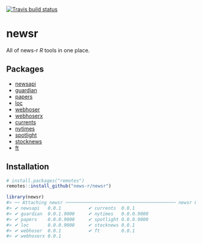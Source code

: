 <!-- README.md is generated from README.Rmd. Please edit that file -->


<!-- badges: start -->
[![Travis build status](https://travis-ci.org/news-r/newsr.svg?branch=master)](https://travis-ci.org/news-r/newsr)
<!-- badges: end -->

# newsr

All of news-r _R_ tools in one place.

## Packages

- [newsapi](https://github.com/news-r/newsapi)
- [guardian](https://github.com/news-r/guardian)
- [papers](https://github.com/news-r/papers)
- [loc](https://github.com/news-r/loc)
- [webhoser](https://github.com/news-r/webhoser)
- [webhoserx](https://github.com/news-r/webhoserx)
- [currents](https://github.com/news-r/currents)
- [nytimes](https://github.com/news-r/nytimes)
- [spotlight](https://github.com/news-r/spotlight)
- [stocknews](https://github.com/news-r/stocknews)
- [ft](https://github.com/news-r/ft)

## Installation

```r
# install.packages("remotes")
remotes::install_github("news-r/newsr")
```


```r
library(newsr)
#> ── Attaching newsr ───────────────────────────────────────── newsr 0.0.1 ──
#> ✔ newsapi   0.0.1          ✔ currents  0.0.1     
#> ✔ guardian  0.0.1.9000     ✔ nytimes   0.0.0.9000
#> ✔ papers    0.0.0.9000     ✔ spotlight 0.0.0.9000
#> ✔ loc       0.0.0.9000     ✔ stocknews 0.0.1     
#> ✔ webhoser  0.0.1          ✔ ft        0.0.1     
#> ✔ webhoserx 0.0.1
```
